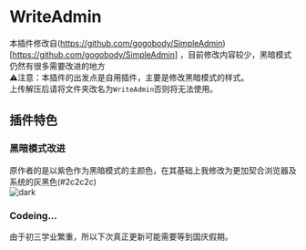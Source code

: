 # WriteAdmin
本插件修改自(https://github.com/gogobody/SimpleAdmin)[https://github.com/gogobody/SimpleAdmin] ，目前修改内容较少，黑暗模式仍然有很多需要改进的地方<br>
⚠️注意：本插件的出发点是自用插件，主要是修改黑暗模式的样式。<br>
上传解压后请将文件夹改名为`WriteAdmin`否则将无法使用。

## 插件特色
### 黑暗模式改进
原作者的是以紫色作为黑暗模式的主颜色，在其基础上我修改为更加契合浏览器及系统的灰黑色(#2c2c2c)<br>
![dark](https://user-images.githubusercontent.com/84220224/134120940-742b2cfa-eb44-4f11-b753-4a2c77afa7d1.jpg)
### Codeing...
由于初三学业繁重，所以下次真正更新可能需要等到国庆假期。
